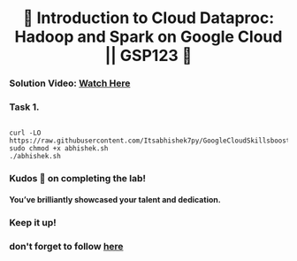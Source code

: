 <h1 align="center">
🚀  Introduction to Cloud Dataproc: Hadoop and Spark on Google Cloud
 || GSP123   🚀
</h1>

### **Solution Video:** [Watch Here]()

### Task 1.

```lookml

curl -LO https://raw.githubusercontent.com/Itsabhishek7py/GoogleCloudSkillsboost/refs/heads/main/Introduction%20to%20Cloud%20Dataproc%3A%20Hadoop%20and%20Spark%20on%20Google%20Cloud/abhishek.sh
sudo chmod +x abhishek.sh
./abhishek.sh

```

### Kudos 🌟 on completing the lab!

#### You’ve brilliantly showcased your talent and dedication.

### Keep it up!

### don't forget to follow [here](https://youtube.com/@hellodev1?si=1GE3_P0V8xbViLhc)
